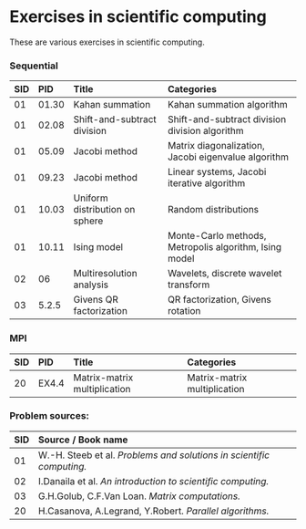 # Exercises in scientific computing

These are various exercises in scientific computing.

### Sequential

| SID	| PID     	| Title 							| Categories  			  										|
|:------|:----------|:----------------------------------|:--------------------------------------------------------------|
| 01  	| 01.30		| Kahan summation					| Kahan summation algorithm										|
| 01	| 02.08		| Shift-and-subtract division		| Shift-and-subtract division division algorithm				|
| 01	| 05.09		| Jacobi method						| Matrix diagonalization, Jacobi eigenvalue algorithm			|
| 01	| 09.23		| Jacobi method						| Linear systems, Jacobi iterative algorithm					|
| 01	| 10.03		| Uniform distribution on sphere	| Random distributions											|
| 01	| 10.11		| Ising model						| Monte-Carlo methods, Metropolis algorithm, Ising model		|
| 02	| 06		| Multiresolution analysis			| Wavelets, discrete wavelet transform							|
| 03	| 5.2.5		| Givens QR factorization			| QR factorization, Givens rotation								|

### MPI

| SID	| PID     	| Title 							| Categories  			  										|
|:------|:----------|:----------------------------------|:--------------------------------------------------------------|
| 20	| EX4.4		| Matrix-matrix multiplication		| Matrix-matrix multiplication									|

<!--| 20	| 4.4		| LU factorization					| LU factorization without pivoting, MPI						|-->

### Problem sources:

| SID     	| Source / Book name 															|
|:----------|:------------------------------------------------------------------------------|
| 01		| W.-H. Steeb et al. *Problems and solutions in scientific computing.*			|
| 02		| I.Danaila et al. *An introduction to scientific computing.* 					|
| 03		| G.H.Golub, C.F.Van Loan. *Matrix computations.*								|
| 20		| H.Casanova, A.Legrand, Y.Robert. *Parallel algorithms.* 						|
